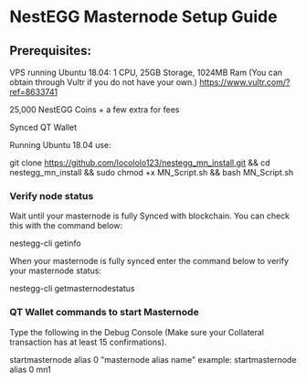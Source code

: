 <h1>NestEGG Masternode Setup Guide</h1>
<h2>Prerequisites:</h2>

VPS running Ubuntu 18.04: 1 CPU, 25GB Storage, 1024MB Ram (You can obtain through Vultr if you do not have your own.)
https://www.vultr.com/?ref=8633741

25,000 NestEGG Coins + a few extra for fees

Synced QT Wallet

Running Ubuntu 18.04 use:

git clone https://github.com/locololo123/nestegg_mn_install.git && cd nestegg_mn_install && sudo chmod +x MN_Script.sh && bash MN_Script.sh

<h3>Verify node status</h3>

<p>Wait until your masternode is fully Synced with blockchain. You can check this with the command below:</p>

 nestegg-cli getinfo
<p>When your masternode is fully synced enter the command below to verify your masternode status:</p>

 nestegg-cli getmasternodestatus
 
<h3>QT Wallet commands to start Masternode</h3>

Type the following in the Debug Console (Make sure your Collateral transaction has at least 15 confirmations).

<p> startmasternode alias 0 "masternode alias name"
      example: startmasternode alias 0 mn1</p>
